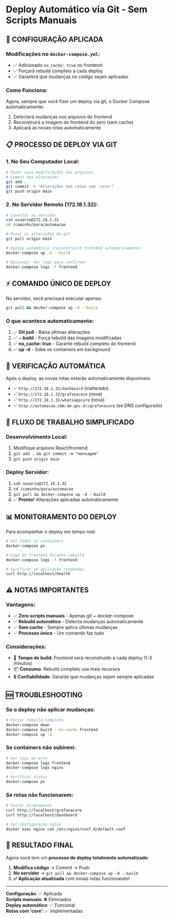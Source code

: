 # Deploy Automático via Git - Sem Scripts Manuais

## 🚀 **CONFIGURAÇÃO APLICADA**

### **Modificações no `docker-compose.yml`:**
- ✅ Adicionado `no_cache: true` no frontend
- ✅ Forçará rebuild completo a cada deploy
- ✅ Garantirá que mudanças no código sejam aplicadas

### **Como Funciona:**
Agora, sempre que você fizer um deploy via git, o Docker Compose automaticamente:
1. Detectará mudanças nos arquivos do frontend
2. Reconstruirá a imagem do frontend do zero (sem cache)
3. Aplicará as novas rotas automaticamente

## 📋 **PROCESSO DE DEPLOY VIA GIT**

### **1. No Seu Computador Local:**
```bash
# Fazer suas modificações nos arquivos
# Commit das alterações
git add .
git commit -m "Alterações nas rotas com 'core'"
git push origin main
```

### **2. No Servidor Remoto (172.18.1.32):**
```bash
# Conectar ao servidor
ssh usuario@172.18.1.32
cd /caminho/para/automacao

# Puxar as alterações do git
git pull origin main

# Deploy automático (reconstruirá frontend automaticamente)
docker-compose up -d --build

# Opcional: Ver logs para confirmar
docker-compose logs -f frontend
```

## ⚡ **COMANDO ÚNICO DE DEPLOY**

No servidor, você precisará executar apenas:
```bash
git pull && docker-compose up -d --build
```

### **O que acontece automaticamente:**
1. ✅ **Git pull** - Baixa últimas alterações
2. ✅ **--build** - Força rebuild das imagens modificadas
3. ✅ **no_cache: true** - Garante rebuild completo do frontend
4. ✅ **up -d** - Sobe os containers em background

## 🎯 **VERIFICAÇÃO AUTOMÁTICA**

Após o deploy, as novas rotas estarão automaticamente disponíveis:

- ✅ `http://172.18.1.32/dashboard` (inalterado)
- ✅ `http://172.18.1.32/grafanacore` (nova)
- ✅ `http://172.18.1.32/whatsappcore` (nova)
- ✅ `http://automacao.cmm.am.gov.br/grafanacore` (se DNS configurado)

## 🔄 **FLUXO DE TRABALHO SIMPLIFICADO**

### **Desenvolvimento Local:**
1. Modifique arquivos React/frontend
2. `git add . && git commit -m "mensagem"`
3. `git push origin main`

### **Deploy Servidor:**
1. `ssh usuario@172.18.1.32`
2. `cd /caminho/para/automacao`
3. `git pull && docker-compose up -d --build`
4. ✅ **Pronto!** Alterações aplicadas automaticamente

## 📊 **MONITORAMENTO DO DEPLOY**

Para acompanhar o deploy em tempo real:
```bash
# Ver todos os containers
docker-compose ps

# Logs do frontend durante rebuild
docker-compose logs -f frontend

# Verificar se aplicação respondeu
curl http://localhost/health
```

## ⚠️ **NOTAS IMPORTANTES**

### **Vantagens:**
- ✅ **Zero scripts manuais** - Apenas git + docker-compose
- ✅ **Rebuild automático** - Detecta mudanças automaticamente
- ✅ **Sem cache** - Sempre aplica últimas mudanças
- ✅ **Processo único** - Um comando faz tudo

### **Considerações:**
- 🔄 **Tempo de build**: Frontend será reconstruído a cada deploy (1-3 minutos)
- 📦 **Consumo**: Rebuild completo usa mais recursos
- 🔒 **Confiabilidade**: Garante que mudanças sejam sempre aplicadas

## 🆘 **TROUBLESHOOTING**

### **Se o deploy não aplicar mudanças:**
```bash
# Forçar rebuild completo
docker-compose down
docker-compose build --no-cache frontend
docker-compose up -d
```

### **Se containers não subirem:**
```bash
# Ver logs de erro
docker-compose logs frontend
docker-compose logs nginx

# Verificar status
docker-compose ps
```

### **Se rotas não funcionarem:**
```bash
# Testar diretamente
curl http://localhost/grafanacore
curl http://localhost/dashboard

# Ver configuração nginx
docker exec nginx cat /etc/nginx/conf.d/default.conf
```

## 🎉 **RESULTADO FINAL**

Agora você tem um **processo de deploy totalmente automatizado**:

1. **Modifica código** → Commit → Push
2. **No servidor** → `git pull && docker-compose up -d --build`  
3. **✅ Aplicação atualizada** com novas rotas funcionando!

---

**Configuração**: ✅ Aplicada  
**Scripts manuais**: ❌ Eliminados  
**Deploy automático**: ✅ Funcional  
**Rotas com 'core'**: ✅ Implementadas